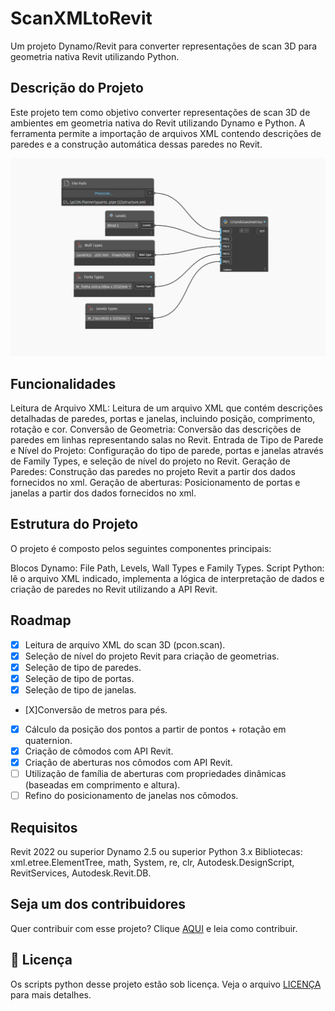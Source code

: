 # ScanXMLtoRevit
 Um projeto Dynamo/Revit para converter representações de scan 3D para geometria nativa Revit utilizando Python.

## Descrição do Projeto
Este projeto tem como objetivo converter representações de scan 3D de ambientes em geometria nativa do Revit utilizando Dynamo e Python. A ferramenta permite a importação de arquivos XML contendo descrições de paredes e a construção automática dessas paredes no Revit.

<img src="print.png" alt="Imagem Dynamo">

## Funcionalidades
Leitura de Arquivo XML: Leitura de um arquivo XML que contém descrições detalhadas de paredes, portas e janelas, incluindo posição, comprimento, rotação e cor.
Conversão de Geometria: Conversão das descrições de paredes em linhas representando salas no Revit.
Entrada de Tipo de Parede e Nível do Projeto: Configuração do tipo de parede, portas e janelas através de Family Types, e seleção de nível do projeto no Revit.
Geração de Paredes: Construção das paredes no projeto Revit a partir dos dados fornecidos no xml.
Geração de aberturas: Posicionamento de portas e janelas a partir dos dados fornecidos no xml.

## Estrutura do Projeto
O projeto é composto pelos seguintes componentes principais:

Blocos Dynamo: File Path, Levels, Wall Types e Family Types.
Script Python: lê o arquivo XML indicado, implementa a lógica de interpretação de dados e criação de paredes no Revit utilizando a API Revit.

## Roadmap
- [x] Leitura de arquivo XML do scan 3D (pcon.scan).
- [x] Seleção de nível do projeto Revit para criação de geometrias.
- [X] Seleção de tipo de paredes.
- [X] Seleção de tipo de portas.
- [X] Seleção de tipo de janelas.
- [X]Conversão de metros para pés.
- [X] Cálculo da posição dos pontos a partir de pontos + rotação em quaternion.
- [X] Criação de cômodos com API Revit.
- [X] Criação de aberturas nos cômodos com API Revit.
- [ ] Utilização de família de aberturas com propriedades dinâmicas (baseadas em comprimento e altura).
- [ ] Refino do posicionamento de janelas nos cômodos.

## Requisitos
Revit 2022 ou superior
Dynamo 2.5 ou superior
Python 3.x
Bibliotecas: xml.etree.ElementTree, math, System, re, clr, Autodesk.DesignScript, RevitServices, Autodesk.Revit.DB.

## Seja um dos contribuidores
Quer contribuir com esse projeto? Clique [AQUI](CONTRIBUTING.md) e leia como contribuir.

## 📝 Licença
Os scripts python desse projeto estão sob licença. Veja o arquivo [LICENÇA](LICENSE.md) para mais detalhes.
